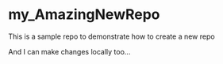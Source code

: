 # my_AmazingNewRepo
This is a sample repo to demonstrate how to create a new repo	

And I can make changes locally too...
